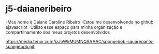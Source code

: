 # j5-daianeribeiro
-Meu nome è Daiane Caroline Ribeiro
-Estou me desenvolvendo no github ejavascript
-Utilizo esse espaço para minha organizaçâo e compartilhamento dos meus projetos desenvolvidos

https://media.tenor.com/jzJoWkMUMNQAAAAC/spongebob-squarepants-spongebob.gif
